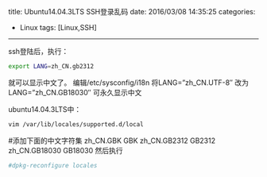 title: Ubuntu14.04.3LTS SSH登录乱码
date: 2016/03/08 14:35:25
categories:
- Linux
tags: [Linux,SSH]
---
ssh登陆后，执行：
``` bash
export LANG=zh_CN.gb2312
```
就可以显示中文了。
编辑/etc/sysconfig/i18n 将LANG=”zh_CN.UTF-8″ 改为 LANG=”zh_CN.GB18030″ 可永久显示中文

ubuntu14.04.3LTS中：
``` bash
vim /var/lib/locales/supported.d/local
```
#添加下面的中文字符集
zh_CN.GBK GBK
zh_CN.GB2312 GB2312
zh_CN.GB18030 GB18030
然后执行
``` bash
#dpkg-reconfigure locales
```